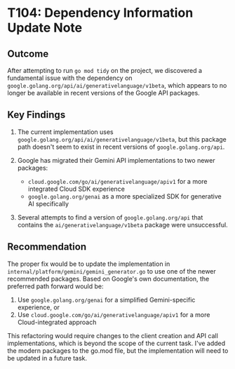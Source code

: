 # T104: Dependency Information Update Note

## Outcome
After attempting to run `go mod tidy` on the project, we discovered a fundamental issue with the dependency on `google.golang.org/api/ai/generativelanguage/v1beta`, which appears to no longer be available in recent versions of the Google API packages.

## Key Findings
1. The current implementation uses `google.golang.org/api/ai/generativelanguage/v1beta`, but this package path doesn't seem to exist in recent versions of `google.golang.org/api`.

2. Google has migrated their Gemini API implementations to two newer packages:
   - `cloud.google.com/go/ai/generativelanguage/apiv1` for a more integrated Cloud SDK experience
   - `google.golang.org/genai` as a more specialized SDK for generative AI specifically

3. Several attempts to find a version of `google.golang.org/api` that contains the `ai/generativelanguage/v1beta` package were unsuccessful.

## Recommendation
The proper fix would be to update the implementation in `internal/platform/gemini/gemini_generator.go` to use one of the newer recommended packages. Based on Google's own documentation, the preferred path forward would be:

1. Use `google.golang.org/genai` for a simplified Gemini-specific experience, or
2. Use `cloud.google.com/go/ai/generativelanguage/apiv1` for a more Cloud-integrated approach

This refactoring would require changes to the client creation and API call implementations, which is beyond the scope of the current task. I've added the modern packages to the go.mod file, but the implementation will need to be updated in a future task.
